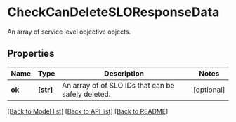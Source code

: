 # CheckCanDeleteSLOResponseData

An array of service level objective objects.

## Properties
Name | Type | Description | Notes
------------ | ------------- | ------------- | -------------
**ok** | **[str]** | An array of of SLO IDs that can be safely deleted. | [optional] 

[[Back to Model list]](README.md#documentation-for-models) [[Back to API list]](README.md#documentation-for-api-endpoints) [[Back to README]](README.md)


